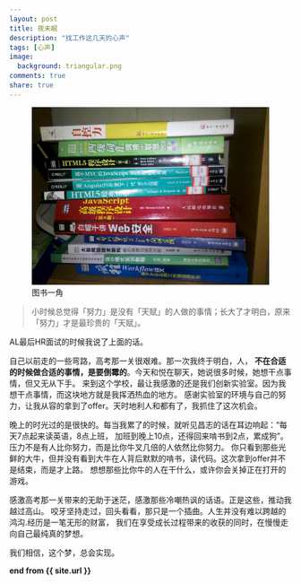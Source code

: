 ```yaml
---
layout: post
title: 夜未眠
description: "找工作这几天的心声"
tags: [心声]
image:
  background: triangular.png
comments: true
share: true
---
```


<figure>
	<a href="/images/article/5.jpg">
		<img src="/images/article/5.jpg" alt="home" />
	</a>
	<figcaption>图书一角</figcaption>
</figure>

>小时候总觉得「努力」是没有「天赋」的人做的事情；长大了才明白，原来「努力」才是最珍贵的「天赋」。

AL最后HR面试的时候我说了上面的话。

自己以前走的一些弯路，高考那一关很艰难。那一次我终于明白，人，
<strong>不在合适的时候做合适的事情，是要倒霉的</strong>。今天和悦在聊天，她说很多时候，她想干点事情，但又无从下手。
来到这个学校，最让我感激的还是我们创新实验室。因为我想干点事情，而这块地方就是我挥洒热血的地方。
感谢实验室的环境与自己的努力，让我从容的拿到了offer。天时地利人和都有了，我抓住了这次机会。

晚上的时光过的是很快的。每当我累了的时候，就听见昌志的话在耳边响起：“每天7点起来读英语，8点上班，
加班到晚上10点，还得回来啃书到2点，累成狗”。压力不是有人比你努力，而是比你牛叉几倍的人依然比你努力。
你只看到那些光鲜的大牛，但并没有看到大牛在人背后默默的啃书，读代码。这次拿到offer并不是结束，而是才上路。
想想那些比你牛的人在干什么，或许你会关掉正在打开的游戏。

感激高考那一关带来的无助于迷茫，感激那些冷嘲热讽的话语。正是这些，推动我越过高山。
咬牙坚持走过，回头看看，那只是一个插曲。人生并没有难以跨越的鸿沟.经历是一笔无形的财富，
我们在享受成长过程带来的收获的同时，在慢慢走向自己最纯真的梦想。

我们相信，这个梦，总会实现。


<strong>end from {{ site.url }}</strong>